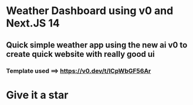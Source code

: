 # Weather Dashboard using v0 and Next.JS 14
## Quick simple weather app using the new ai v0 to create quick website with really good ui
### Template used ==> https://v0.dev/t/lCpWbGF56Ar
# Give it a star
